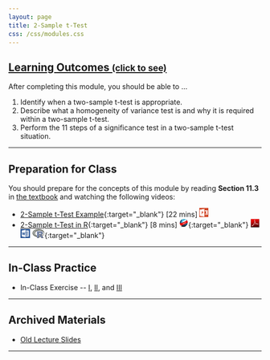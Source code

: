 ```yaml
---
layout: page
title: 2-Sample t-Test
css: /css/modules.css
---
```


<div class="panel-group-ILOs">
  <div class="panel panel-default">
    <div class="panel-heading">
      <h2 class="panel-title">
        <a data-toggle="collapse" href="#ILOs">Learning Outcomes <small>(click to see)</small></a>
      </h2>
    </div>
    <div id="ILOs" class="panel-collapse collapse">
      <div class="panel-body">

<p>After completing this module, you should be able to ...</p>

<ol>
  <li>Identify when a two-sample t-test is appropriate.</li>
  <li>Describe what a homogeneity of variance test is and why it is required within a two-sample t-test.</li>
  <li>Perform the 11 steps of a significance test in a two-sample t-test situation.</li>
</ol>
      </div>
    </div>
  </div>
</div>

----

## Preparation for Class

You should prepare for the concepts of this module by reading **Section 11.3** in [the textbook](../../book/) and watching the following videos:

* [2-Sample t-Test Example](https://vimeo.com/user45324800/t2test-ex1){:target="_blank"} [22 mins] [![PowerPoint](../../img/ppt.png)](PPT.pptx)
* [2-Sample t-Test in R](https://vimeo.com/user45324800/2samplettest){:target="_blank"} [8 mins] [![Web](../../img/web.png)](RHO.html){:target="_blank"}  [![PDF](../../img/pdf.png)](RHO.pdf) [![MSWord](../../img/word.png)](RHO.docx)  [![R](../../img/Rlogo.png)](RHO.R){:target="_blank"}

----

## In-Class Practice

* In-Class Exercise -- [I](CE1.html), [II](CE2.html), and [III](CE3.html)

----

## Archived Materials

* [Old Lecture Slides](PPT_old.pptx)

----
